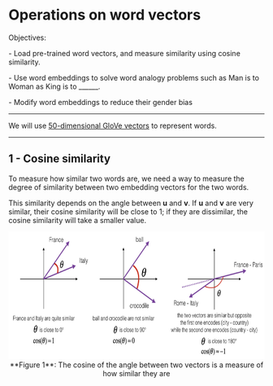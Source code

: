 # Operations on word vectors

<div>
  <p> Objectives: </p>
  <p> - Load pre-trained word vectors, and measure similarity using cosine similarity. </p>
  <p> - Use word embeddings to solve word analogy problems such as Man is to Woman as King is to ______. </p>
  <p> - Modify word embeddings to reduce their gender bias </p>
</div>
<hr>
<div>
  <p>We will use <a href="https://nlp.stanford.edu/projects/glove/">50-dimensional GloVe vectors</a> to represent words.</p>
</div>
<hr>
<div>
  <h2>1 - Cosine similarity</h2>

To measure how similar two words are, we need a way to measure the degree of similarity between two embedding vectors for the two words.

This similarity depends on the angle between <b>u</b> and <b>v</b>. If <b>u</b> and <b>v</b> are very similar, their cosine similarity will be close to 1; if they are dissimilar, the cosine similarity will take a smaller value. 

<img src="images/cosine_sim.png" style="width:800px;height:250px;">
<caption><center> **Figure 1**: The cosine of the angle between two vectors is a measure of how similar they are</center></caption>
</div>

